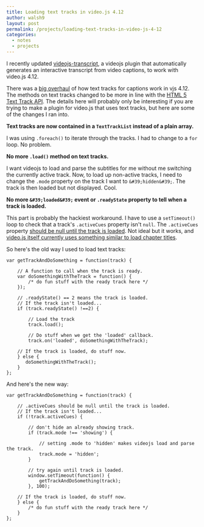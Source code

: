 ```yaml
---
title: Loading text tracks in video.js 4.12
author: walsh9
layout: post
permalink: /projects/loading-text-tracks-in-video-js-4-12
categories:
  - notes
  - projects
---
```

I recently updated [videojs-transcript][1], a videojs plugin that automatically generates an interactive transcript from video captions, to work with video.js 4.12.

There was a [big overhaul][2] of how text tracks for captions work in vjs 4.12. The methods on text tracks changed to be more in line with the [HTML 5 Text Track API][3]. The details here will probably only be interesting if you are trying to make a plugin for video.js that uses text tracks, but here are some of the changes I ran into.

**Text tracks are now contained in a `TextTrackList` instead of a plain array.**

I was using `.foreach()` to iterate through the tracks. I had to change to a `for` loop. No problem.

**No more `.load()` method on text tracks.**

I want videojs to load and parse the subtitles for me without me switching the currently active track. Now, to load up non-active tracks, I need to change the `.mode` property on the track I want to `&#39;hidden&#39;`. The track is then loaded but not displayed. Cool.

**No more `&#39;loaded&#39;` event or `.readyState` property to tell when a track is loaded.**

This part is probably the hackiest workaround. I have to use a `setTimeout()` loop to check that a track's `.activeCues` property isn't `null`. The `.activeCues` property [should be null until the track is loaded][4]. Not ideal but it works, and [video.js itself currently uses something similar to load chapter titles][5].

So here's the old way I used to load text tracks:

    var getTrackAndDoSomething = function(track) {
    
        // A function to call when the track is ready. 
        var doSomethingWithTheTrack = function() {
            /* do fun stuff with the ready track here */
        });
    
        // .readyState() == 2 means the track is loaded.
        // If the track isn't loaded...
        if (track.readyState() !==2) { 
    
            // Load the track
            track.load();
    
            // Do stuff when we get the 'loaded' callback.
            track.on('loaded', doSomethingWithTheTrack);
    
        // If the track is loaded, do stuff now.
        } else {
           doSomethingWithTheTrack();
        }
    };
    

And here's the new way:

    var getTrackAndDoSomething = function(track) {
    
        // .activeCues should be null until the track is loaded.
        // If the track isn't loaded...
        if (!track.activeCues) { 
    
            // don't hide an already showing track.
            if (track.mode !== 'showing') { 
    
                // setting .mode to 'hidden' makes videojs load and parse the track.
                track.mode = 'hidden';  
            }
    
            // try again until track is loaded.
            window.setTimeout(function() { 
                getTrackAndDoSomething(track);
            }, 100);
    
        // If the track is loaded, do stuff now.
        } else {
            /* do fun stuff with the ready track here */
        }
    };

 [1]: https://github.com/walsh9/videojs-transcript
 [2]: https://github.com/videojs/video.js/pull/1749
 [3]: http://www.w3.org/html/wg/drafts/html/master/embedded-content-0.html#dom-media-texttracks
 [4]: https://github.com/videojs/video.js/blob/fb5d0ce6ad28fe3aaeab35e0e4ce5779d75e3b4b/src/js/tracks/text-track.js#L133-137
 [5]: https://github.com/videojs/video.js/blob/14c87055306f277d5437d3a42a7178649f20206e/src/js/control-bar/text-track-controls/chapters-button.js#L56-72